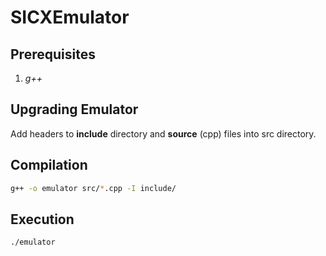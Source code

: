 # SICXEmulator

## Prerequisites
1. *g++*

## Upgrading Emulator
Add headers to **include** directory and **source** (cpp) files into src directory.
## Compilation
```bash
g++ -o emulator src/*.cpp -I include/
```
## Execution
```bash
./emulator
```
